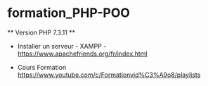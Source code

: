 # formation_PHP-POO
** Version PHP 7.3.11 **

- Installer un serveur  - XAMPP -
https://www.apachefriends.org/fr/index.html

- Cours Formation 
https://www.youtube.com/c/Formationvid%C3%A9o8/playlists


